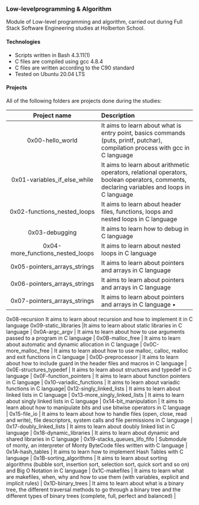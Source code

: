 ###  Low-levelprogramming & Algorithm
Module of Low-level programming and algorithm, carried out during Full Stack Software Engineering studies at Holberton School.

####  Technologies
* Scripts written in Bash 4.3.11(1)
* C files are compiled using gcc 4.8.4
* C files are written according to the C90 standard
* Tested on Ubuntu 20.04 LTS
#### Projects
All of the following folders are projects done during the studies:

Project name | Description |
| :----:  | :---- |
0x00-hello_world | It aims to learn about what is entry point, basics commands (puts, printf, putchar), compilation process with gcc in C language |
0x01-variables_if_else_while | It aims to learn about arithmetic operators, relational operators, boolean operators, comments, declaring variables and loops in C language |
0x02-functions_nested_loops| It aims to learn about header files, functions, loops and nested loops in C language |
0x03-debugging| It aims to learn how to debug in C language |
0x04-more_functions_nested_loops | It aims to learn about nested loops in C language |
0x05-pointers_arrays_strings | It aims to learn about pointers and arrays in C language |
0x06-pointers_arrays_strings | It aims to learn about pointers and arrays in C language |
0x07-pointers_arrays_strings | It aims to learn about pointers and arrays in C language •
0x08-recursion	It aims to learn about recursion and how to implement it in C language
0x09-static_libraries |It aims to learn about static libraries in C language |
0x0A-argc_argv | It aims to learn about how to use arguments passed to a program in C language |
0x0B-malloc_free | It aims to learn about automatic and dynamic allocation in C language |
0x0C-more_malloc_free | It aims to learn about how to use malloc, calloc, realloc and exit functions in C language |
0x0D-preprocessor | It aims to learn about how to include guard in the header files and macros in C language |
0x0E-structures_typedef | It aims to learn about structures and typedef in C language |
0x0F-function_pointers | It aims to learn about function pointers in C language |
0x10-variadic_functions | It aims to learn about variadic functions in C language|
0x12-singly_linked_lists | It aims to learn about linked lists in C language |
0x13-more_singly_linked_lists | It aims to learn about singly linked lists in C language |
0x14-bit_manipulation | It aims to learn about how to manipulate bits and use bitwise operators in C language |
0x15-file_io | It aims to learn about how to handle files (open, close, read and write), file descriptors, system calls and file permissions in C language |
0x17-doubly_linked_lists | It aims to learn about doubly linked list in C language |
0x18-dynamic_libraries | It aims to learn about dynamic and shared libraries in C language |
0x19-stacks_queues_lifo_fifo | Submodule of monty, an interpreter of Monty ByteCode files written with C language |
0x1A-hash_tables | It aims to learn how to implement Hash Tables with C language |
0x1B-sorting_algorithms | It aims to learn about sorting algorithms (bubble sort, insertion sort, selection sort, quick sort and so on) and Big O Notation in C language |
0x1C-makefiles | It aims to learn what are makefiles, when, why and how to use them (with variables, explicit and implicit rules) |
0x1D-binary_trees | It aims to learn about what is a binary tree, the different traversal methods to go through a binary tree and the different types of binary trees (complete, full, perfect and balanced) |
